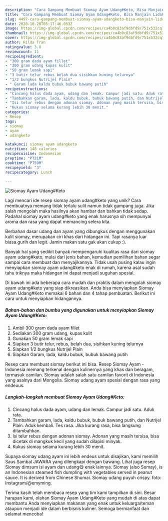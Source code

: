 ```yaml
---
description: "Cara Gampang Membuat Siomay Ayam Udang#Keto, Bisa Manjain Lidah"
title: "Cara Gampang Membuat Siomay Ayam Udang#Keto, Bisa Manjain Lidah"
slug: 4497-cara-gampang-membuat-siomay-ayam-udangketo-bisa-manjain-lidah
date: 2020-10-28T05:17:46.053Z
image: https://img-global.cpcdn.com/recipes/ca4b0c83af9dbfd9/751x532cq70/siomay-ayam-udangketo-foto-resep-utama.jpg
thumbnail: https://img-global.cpcdn.com/recipes/ca4b0c83af9dbfd9/751x532cq70/siomay-ayam-udangketo-foto-resep-utama.jpg
cover: https://img-global.cpcdn.com/recipes/ca4b0c83af9dbfd9/751x532cq70/siomay-ayam-udangketo-foto-resep-utama.jpg
author: Hilda Tran
ratingvalue: 3.8
reviewcount: 11
recipeingredient:
- "300 gram dada ayam fillet"
- "300 gram udang kupas kulit"
- "50 gram lemak sapi"
- "3 butir telur rebus belah dua sisihkan kuning telurnya"
- "1/2 bungkus Nutrijel Plain"
- " Garam lada kaldu bubuk bubuk bawang putih"
recipeinstructions:
- "Cincang halus dada ayam, udang dan lemak. Campur jadi satu. Aduk rata."
- "Tambahkan garam, lada, kaldu bubuk, bubuk bawang putih, dan Nutrijel Plain. Aduk kembali. Tes rasa. Jika kurang rasa, bisa langsung ditambahkan."
- "Isi telur rebus dengan adonan siomay. Adonan yang masih tersisa, bisa dicetak di mangkuk kecil yang sudah dilapisi minyak."
- "Kukus siomay selama kurang lebih 30 menit."
categories:
- Resep
tags:
- siomay
- ayam
- udangketo

katakunci: siomay ayam udangketo 
nutrition: 148 calories
recipecuisine: Indonesian
preptime: "PT21M"
cooktime: "PT50M"
recipeyield: "3"
recipecategory: Lunch

---
```



![Siomay Ayam Udang#Keto](https://img-global.cpcdn.com/recipes/ca4b0c83af9dbfd9/751x532cq70/siomay-ayam-udangketo-foto-resep-utama.jpg)

Lagi mencari ide resep siomay ayam udang#keto yang unik? Cara membuatnya memang tidak terlalu sulit namun tidak gampang juga. Jika salah mengolah maka hasilnya akan hambar dan bahkan tidak sedap. Padahal siomay ayam udang#keto yang enak harusnya sih mempunyai aroma dan rasa yang dapat memancing selera kita.

Berbahan dasar udang dan ayam yang dibungkus dengan menggunakan kulit siomay, merupakan ciri khas dari hidangan ini. Tapi rasanya luar biasa.gurih dan legit. Jamin makan satu gak akan cukup :).

Banyak hal yang sedikit banyak mempengaruhi kualitas rasa dari siomay ayam udang#keto, mulai dari jenis bahan, kemudian pemilihan bahan segar sampai cara membuat dan menyajikannya. Tidak usah pusing kalau ingin menyiapkan siomay ayam udang#keto enak di rumah, karena asal sudah tahu triknya maka hidangan ini dapat menjadi suguhan spesial.


Di bawah ini ada beberapa cara mudah dan praktis dalam mengolah siomay ayam udang#keto yang siap dikreasikan. Anda bisa menyiapkan Siomay Ayam Udang#Keto memakai 6 bahan dan 4 tahap pembuatan. Berikut ini cara untuk menyiapkan hidangannya.

<!--inarticleads1-->

##### Bahan-bahan dan bumbu yang digunakan untuk menyiapkan Siomay Ayam Udang#Keto:

1. Ambil 300 gram dada ayam fillet
1. Sediakan 300 gram udang, kupas kulit
1. Gunakan 50 gram lemak sapi
1. Siapkan 3 butir telur, rebus, belah dua, sisihkan kuning telurnya
1. Siapkan 1/2 bungkus Nutrijel Plain
1. Siapkan  Garam, lada, kaldu bubuk, bubuk bawang putih


Resep cara membuat siomay berikut ini bisa. Resep Siomay Ayam - Indonesia memang terkenal dengan kulinernya yang khas dan beragam, termasuk camilan. Siomay adalah salah satu camilan favorit di Indonesia yang asalnya dari Mongolia. Siomay udang ayam spesial dengan rasa yang endeuus. 

<!--inarticleads2-->

##### Langkah-langkah membuat Siomay Ayam Udang#Keto:

1. Cincang halus dada ayam, udang dan lemak. Campur jadi satu. Aduk rata.
1. Tambahkan garam, lada, kaldu bubuk, bubuk bawang putih, dan Nutrijel Plain. Aduk kembali. Tes rasa. Jika kurang rasa, bisa langsung ditambahkan.
1. Isi telur rebus dengan adonan siomay. Adonan yang masih tersisa, bisa dicetak di mangkuk kecil yang sudah dilapisi minyak.
1. Kukus siomay selama kurang lebih 30 menit.


Supaya siomay udang ayam ini lebih endeus untuk disajikan, kami memilih Saus Sambal JAWARA yang dilengkapi dengan bawang. Lihat juga resep Siomay dimsum isi ayam dan udang😋 enak lainnya. Siomay (also Somay), is an Indonesian steamed fish dumpling with vegetables served in peanut sauce. It is derived from Chinese Shumai. Siomay udang puyuh crispy. foto: Instagram/@emyming. 

Terima kasih telah membaca resep yang tim kami tampilkan di sini. Besar harapan kami, olahan Siomay Ayam Udang#Keto yang mudah di atas dapat membantu Anda menyiapkan makanan yang enak untuk keluarga/teman ataupun menjadi ide dalam berbisnis kuliner. Semoga bermanfaat dan selamat mencoba!
